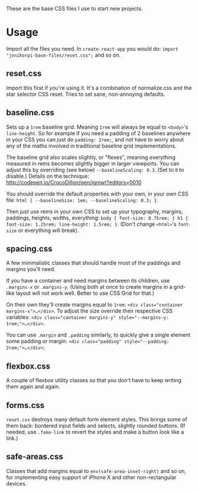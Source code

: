 These are the base CSS files I use to start new projects.

# Usage

Import all the files you need. In `create-react-app` you would do: `import "jonikorpi-base-files/reset.css";` and so on.

## reset.css

Import this first if you're using it. It's a combination of normalize.css and the star selector CSS reset. Tries to set sane, non-annoying defaults.

## baseline.css

Sets up a `1rem` baseline grid. Meaning `1rem` will always be equal to `<body>`'s `line-height`. So for example if you need a padding of 2 baselines anywhere in your CSS you can just do `padding: 2rem;`, and not have to worry about any of the maths involved in traditional baseline grid implementations.

The baseline grid also scales slightly, or "flexes", meaning everything measured in rems becomes slightly bigger in larger viewports. You can adjust this by overriding (see below) `--baselineScaling: 0.3`. (Set to `0` to disable.) Details on the technique: http://codepen.io/CrocoDillon/pen/jgmwt?editors=0010

You should override the default properties with your own, in your own CSS file: `html { --baselineSize: 1em; --baselineScaling: 0.3; }`.

Then just use rems in your own CSS to set up your typography, margins, paddings, heights, widths, everything: `body { font-size: 0.75rem; } h1 { font-size: 1.25rem; line-height: 1.5rem; }`. (Don't change `<html>`'s `font-size` or everything will break).

## spacing.css

A few minimalistic classes that should handle most of the paddings and margins you'll need.

If you have a container and need margins between its children, use `.margins-x` or `.margins-y`. (Using both at once to create margins in a grid-like layout will not work well. Better to use CSS Grid for that.)

On their own they'll create margins equal to `1rem`: `<div class="container margins-x">…</div>`. To adjust the size override their respective CSS variables: `<div class="container margins-y" style="--margins-y: 1rem;">…</div>`.

You can use `.margin` and `.padding` similarly, to quickly give a single element some padding or margin: `<div class="padding" style="--padding: 2rem;">…</div>`;

## flexbox.css

A couple of flexbox utility classes so that you don't have to keep writing them again and again.

## forms.css

`reset.css` destroys many default form element styles. This brings some of them back: bordered input fields and selects, slightly rounded buttons. (If needed, use `.fake-link` to revert the styles and make a button look like a link.)

## safe-areas.css

Classes that add margins equal to `env(safe-area-inset-right)` and so on, for implementing easy support of iPhone X and other non-rectangular devices.
